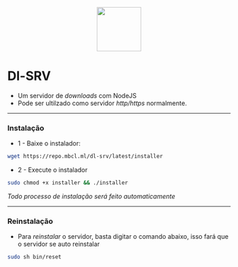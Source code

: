 <p align=center><img width="100px" src="https://cdn.iconscout.com/icon/free/png-256/node-js-1174925.png"></p>

# Dl-SRV

* Um servidor de _downloads_ com NodeJS
* Pode ser ultilzado como servidor _http/https_ normalmente.

<hr>

### Instalação 

* 1 - Baixe o instalador:

```sh
wget https://repo.mbcl.ml/dl-srv/latest/installer
```

* 2 - Execute o instalador
```sh
sudo chmod +x installer && ./installer
```

_Todo processo de instalação será feito automaticamente_

<hr> 

###

### Reinstalação

* Para _reinstalar_ o servidor, basta digitar o comando abaixo, isso fará que o servidor se auto reinstalar

```sh
sudo sh bin/reset
```
